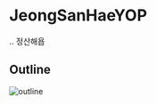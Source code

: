 # JeongSanHaeYOP
..
정산해욥

## Outline
<!--
![outline](https://user-images.githubusercontent.com/65584699/198364226-40260ca4-ebb0-4329-b4bf-f4faf4f51f97.png)
-->
![outline](https://user-images.githubusercontent.com/65584699/198364226-40260ca4-ebb0-4329-b4bf-f4faf4f51f97.png)
